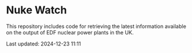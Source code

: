 # Nuke Watch

This repository includes code for retrieving the latest information available on the output of EDF nuclear power plants in the UK.

Last updated: 2024-12-23 11:11
